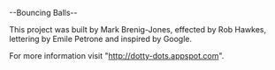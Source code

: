 --Bouncing Balls--

This project was built by Mark Brenig-Jones, effected by Rob Hawkes, lettering by Emile Petrone and inspired by Google.

For more information visit "http://dotty-dots.appspot.com".
